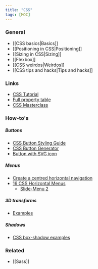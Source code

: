 ```yaml
---
title: "CSS"
tags: [MOC]
---
```


### General
- [[CSS basics|Basics]]
- [[Positioning in CSS|Positioning]]
- [[Sizing in CSS|Sizing]]
- [[Flexbox]]
- [[CSS weirdos|Weirdos]]
- [[CSS tips and hacks|Tips and hacks]]

### Links
- [CSS Tutorial](https://www.w3schools.com/css/)
- [Full property table](https://www.w3.org/TR/CSS22/propidx.html)
- [CSS Masterclass](https://www.youtube.com/watch?v=FqmB-Zj2-PA)

### How-to's
##### Buttons
- [CSS Button Styling Guide](https://moderncss.dev/css-button-styling-guide/)
- [CSS Button Generator](https://www.bestcssbuttongenerator.com/)
- [Button with SVG icon](https://codepen.io/dcode-software/pen/JjEEPbG)

##### Menus
- [Create a centred horizontal navigation](https://csswizardry.com/2011/01/create-a-centred-horizontal-navigation/)
- [16 CSS Horizontal Menus](https://freefrontend.com/css-horizontal-menus/)
	- [Slide-Menu 2](https://codepen.io/abenjamin/pen/XbbdZJ/)

##### 3D transforms
- [Examples](https://polypane.app/css-3d-transform-examples/)

##### Shadows
- [CSS box-shadow examples](https://getcssscan.com/css-box-shadow-examples)

### Related
- [[Sass]]
